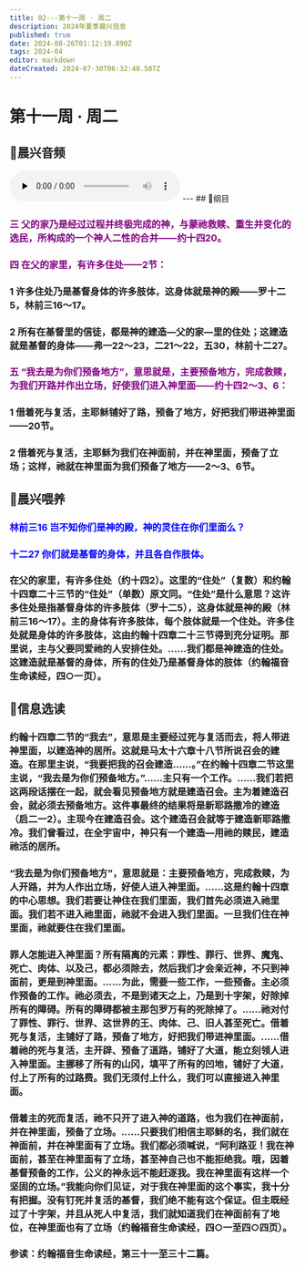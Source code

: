 ```yaml
---
title: 02---第十一周 · 周二
description: 2024年夏季晨兴信息
published: true
date: 2024-08-26T01:12:19.890Z
tags: 2024-04
editor: markdown
dateCreated: 2024-07-30T06:32:40.507Z
---
```


# 第十一周 · 周二
## 🎵晨兴音频
<audio id="audio" controls="" preload="none">
      <source id="mp3" src="/2024-04/week11/week11day2.mp3">
</audio>
---
## 📖纲目

### <font color=purple>三    父的家乃是经过过程并终极完成的神，与蒙祂救赎、重生并变化的选民，所构成的一个神人二性的合并——约十四20。</font>

### <font color=purple>四    在父的家里，有许多住处——2节：</font>

### 1    许多住处乃是基督身体的许多肢体，这身体就是神的殿——罗十二5，林前三16～17。

### 2    所有在基督里的信徒，都是神的建造—父的家—里的住处；这建造就是基督的身体——弗一22～23，二21～22，五30，林前十二27。

### <font color=purple>五    “我去是为你们预备地方”，意思就是，主要预备地方，完成救赎，为我们开路并作出立场，好使我们进入神里面——约十四2～3、6：</font>

### 1    借着死与复活，主耶稣铺好了路，预备了地方，好把我们带进神里面——20节。

### 2    借着死与复活，主耶稣为我们在神面前，并在神里面，预备了立场；这样，祂就在神里面为我们预备了地方——2～3、6节。

## 📖晨兴喂养

### <font color=blue>林前三16    岂不知你们是神的殿，神的灵住在你们里面么？</font>

### <font color=blue>十二27    你们就是基督的身体，并且各自作肢体。</font>

### 在父的家里，有许多住处（约十四2）。这里的“住处”（复数）和约翰十四章二十三节的“住处”（单数）原文同。“住处”是什么意思？这许多住处是指基督身体的许多肢体（罗十二5），这身体就是神的殿（林前三16～17）。主的身体有许多肢体，每个肢体就是一个住处。许多住处就是身体的许多肢体，这由约翰十四章二十三节得到充分证明。那里说，主与父要同爱祂的人安排住处。……我们都是神建造的住处。这建造就是基督的身体，所有的住处乃是基督身体的肢体（约翰福音生命读经，四○一页）。

## 📖信息选读

### 约翰十四章二节的“我去”，意思是主要经过死与复活而去，将人带进神里面，以建造神的居所。这就是马太十六章十八节所说召会的建造。在那里主说，“我要把我的召会建造……。”在约翰十四章二节这里主说，“我去是为你们预备地方。”……主只有一个工作。……我们若把这两段话摆在一起，就会看见预备地方就是建造召会。主为着建造召会，就必须去预备地方。这件事最终的结果将是新耶路撒冷的建造（启二一2）。主现今在建造召会。这个建造召会就等于建造新耶路撒冷。我们曾看过，在全宇宙中，神只有一个建造—用祂的赎民，建造祂活的居所。

### “我去是为你们预备地方”，意思就是：主要预备地方，完成救赎，为人开路，并为人作出立场，好使人进入神里面。……这是约翰十四章的中心思想。我们若要让神住在我们里面，我们首先必须进入祂里面。我们若不进入祂里面，祂就不会进入我们里面。一旦我们住在神里面，祂就要住在我们里面。

### 罪人怎能进入神里面？所有隔离的元素：罪性、罪行、世界、魔鬼、死亡、肉体、以及己，都必须除去，然后我们才会亲近神，不只到神面前，更是到神里面。……为此，需要一些工作，一些预备。主必须作预备的工作。祂必须去，不是到诸天之上，乃是到十字架，好除掉所有的障碍。所有的障碍都被主那包罗万有的死除掉了。……祂对付了罪性、罪行、世界、这世界的王、肉体、己、旧人甚至死亡。借着死与复活，主铺好了路，预备了地方，好把我们带进神里面。……借着祂的死与复活，主开辟、预备了道路，铺好了大道，能立刻领人进入神里面。主挪移了所有的山冈，填平了所有的凹地，铺好了大道，付上了所有的过路费。我们无须付上什么，我们可以直接进入神里面。

### 借着主的死而复活，祂不只开了进入神的道路，也为我们在神面前，并在神里面，预备了立场。……只要我们相信主耶稣的名，我们就在神面前，并在神里面有了立场。我们都必须喊说，“阿利路亚！我在神面前，甚至在神里面有了立场，甚至神自己也不能拒绝我。哦，因着基督预备的工作，公义的神永远不能赶逐我。我在神里面有这样一个坚固的立场。”我能向你们见证，对于我在神里面的这个事实，我十分有把握。没有钉死并复活的基督，我们绝不能有这个保证。但主既经过了十字架，并且从死人中复活，我们就知道我们在神面前有了地位，在神里面也有了立场（约翰福音生命读经，四○一至四○四页）。

### 参读：约翰福音生命读经，第三十一至三十二篇。
<!-- Google tag (gtag.js) -->
<script async src="https://www.googletagmanager.com/gtag/js?id=G-1P8709Z16T"></script>
<script>
  window.dataLayer = window.dataLayer || [];
  function gtag(){dataLayer.push(arguments);}
  gtag('js', new Date());

  gtag('config', 'G-1P8709Z16T');
</script>
